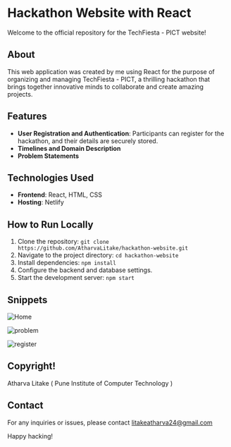 # Hackathon Website with React

Welcome to the official repository for the TechFiesta - PICT website!

## About
This web application was created by me using React for the purpose of organizing and managing TechFiesta - PICT, a thrilling hackathon that brings together innovative minds to collaborate and create amazing projects.

## Features
- **User Registration and Authentication**: Participants can register for the hackathon, and their details are securely stored.
- **Timelines and Domain Description**
- **Problem Statements**

## Technologies Used
- **Frontend**: React, HTML, CSS
- **Hosting**: Netlify

## How to Run Locally
1. Clone the repository: `git clone https://github.com/AtharvaLitake/hackathon-website.git`
2. Navigate to the project directory: `cd hackathon-website`
3. Install dependencies: `npm install`
4. Configure the backend and database settings.
5. Start the development server: `npm start`

## Snippets

![Home](https://github.com/AtharvaLitake/inc_hackathon/assets/112816126/9ab4c8a1-da8e-46be-9651-76b7aa33aa18)


![problem](https://github.com/AtharvaLitake/inc_hackathon/assets/112816126/bee521d8-514f-431c-8e5d-7011cf4f17ba)


![register](https://github.com/AtharvaLitake/inc_hackathon/assets/112816126/6656a025-53c3-4bf6-bbbb-0c78dbfceffe)


## Copyright!
 Atharva Litake ( Pune Institute of Computer Technology )

## Contact
For any inquiries or issues, please contact litakeatharva24@gmail.com

Happy hacking!

